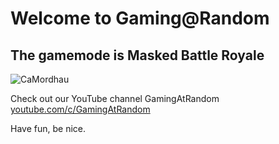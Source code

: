 # Welcome to Gaming@Random
## The gamemode is Masked Battle Royale

![CaMordhau](https://github.com/cedgley/GaR-Mordhau/blob/gh-pages/camons-mord.png?raw=true)

Check out our YouTube channel GamingAtRandom [youtube.com/c/GamingAtRandom](https://www.youtube.com/c/GamingAtRandom)

Have fun, be nice.
